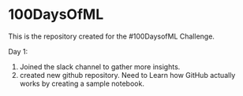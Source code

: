 # 100DaysOfML
This is  the repository created for the #100DaysofML Challenge.

Day 1: 
1. Joined the slack channel to gather more insights.
2. created new github repository. Need to Learn how GitHub actually works by creating a sample notebook.

